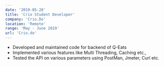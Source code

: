 ```yaml
---
date: '2019-05-28'
title: 'Crio Student Developer'
company: 'Crio.Do'
location: 'Remote'
range: 'May - June 2019'
url: 'Crio.do'
---
```


- Developed and maintained code for backend of Q-Eats
- Implemented various features like Multi Threading, Caching etc.,
- Tested the API on various parameters using PostMan, Jmeter, Curl etc.
